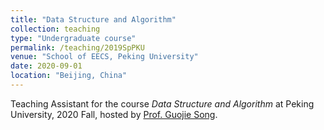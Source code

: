 ```yaml
---
title: "Data Structure and Algorithm"
collection: teaching
type: "Undergraduate course"
permalink: /teaching/2019SpPKU
venue: "School of EECS, Peking University"
date: 2020-09-01
location: "Beijing, China"
---
```


Teaching Assistant for the course *Data Structure and Algorithm* at Peking University, 2020 Fall, hosted by [Prof. Guojie Song](https://www.gjsong-pku.cn/teaching/2019-fall-teaching-1). 
